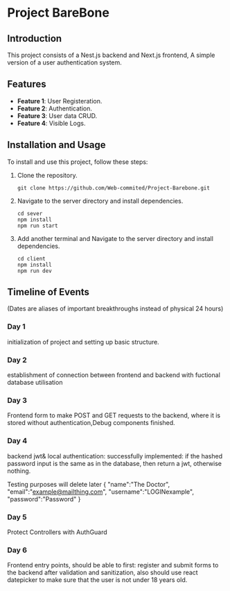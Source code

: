 # Project BareBone

## Introduction

This project consists of a Nest.js backend and Next.js frontend, A simple version of a user authentication system.

## Features

- **Feature 1**: User Registeration.
- **Feature 2**: Authentication.
- **Feature 3**: User data CRUD.
- **Feature 4**: Visible Logs.

## Installation and Usage

To install and use this project, follow these steps:

1. Clone the repository.
   ```
   git clone https://github.com/Web-commited/Project-Barebone.git
   ```
2. Navigate to the server directory and install dependencies.
   ```
   cd sever
   npm install
   npm run start
   ```
3. Add another terminal and Navigate to the server directory and install dependencies.
   ```
   cd client
   npm install
   npm run dev
   ```

## Timeline of Events

(Dates are aliases of important breakthroughs instead of physical 24 hours)

### Day 1

initialization of project and setting up basic structure.

### Day 2

establishment of connection between frontend and backend with fuctional database utilisation

### Day 3

Frontend form to make POST and GET requests to the backend, where it is stored without authentication,Debug components finished.

### Day 4

backend jwt& local authentication: successfully implemented: if the hashed password input is the same as in the database, then return a jwt, otherwise nothing.

Testing purposes will delete later
{
"name":"The Doctor",
"email":"example@mailthing.com",
"username":"LOGINexample",
"password":"Password"
}

### Day 5

Protect Controllers with AuthGuard

### Day 6

Frontend entry points, should be able to first: register and submit forms to the backend after validation and sanitization, also should use react datepicker to make sure that the user
is not under 18 years old.
